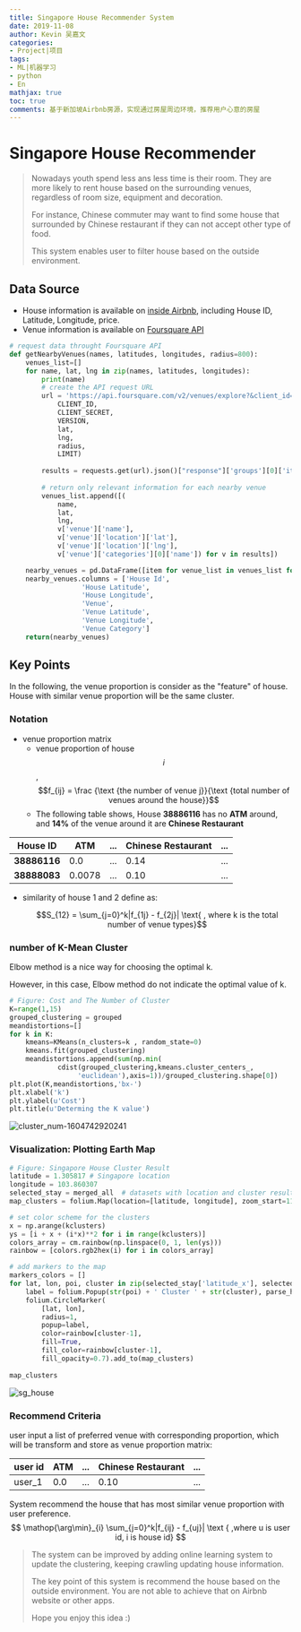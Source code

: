 ```yaml
---
title: Singapore House Recommender System
date: 2019-11-08
author: Kevin 吴嘉文
categories:
- Project|项目
tags:
- ML|机器学习
- python
- En
mathjax: true
toc: true
comments: 基于新加坡Airbnb房源，实现通过房屋周边环境，推荐用户心意的房屋
---
```


# Singapore House Recommender


> Nowadays youth spend less ans less time is their room. They are more likely to rent house based on the surrounding venues, regardless of room size, equipment and decoration.
>
> For instance, Chinese commuter may want to find some house that surrounded by Chinese restaurant if they can not accept other type of food.
>
> This system enables user to filter house based on the outside environment.

## Data Source

+ House information is available on [inside Airbnb](http://insideairbnb.com/), including House ID, Latitude, Longitude, price.
+ Venue information is available on [Foursquare API](https://developer.foursquare.com/) 

```python
# request data throught Foursquare API
def getNearbyVenues(names, latitudes, longitudes, radius=800):    
    venues_list=[]
    for name, lat, lng in zip(names, latitudes, longitudes):
        print(name)
        # create the API request URL
        url = 'https://api.foursquare.com/v2/venues/explore?&client_id={}&client_secret={}&v={}&ll={},{}&radius={}&limit={}'.format(
            CLIENT_ID, 
            CLIENT_SECRET, 
            VERSION, 
            lat, 
            lng, 
            radius, 
            LIMIT)
            
        results = requests.get(url).json()["response"]['groups'][0]['items']
        
        # return only relevant information for each nearby venue
        venues_list.append([(
            name, 
            lat, 
            lng, 
            v['venue']['name'], 
            v['venue']['location']['lat'], 
            v['venue']['location']['lng'],  
            v['venue']['categories'][0]['name']) for v in results])

    nearby_venues = pd.DataFrame([item for venue_list in venues_list for item in venue_list])
    nearby_venues.columns = ['House Id', 
                  'House Latitude', 
                  'House Longitude', 
                  'Venue', 
                  'Venue Latitude', 
                  'Venue Longitude', 
                  'Venue Category']
    return(nearby_venues)
```

## Key Points

In the following, the venue proportion is consider as the "feature" of house. House with similar venue proportion will be the same cluster.

### Notation

+ venue proportion matrix
  + venue proportion of house $$i$$ ,$$f_{ij} = \frac {\text {the number of venue j}}{\text {total number of venues around the house}}$$ 
  + The following table shows, House **38886116** has no **ATM** around, and **14%** of the venue around it are **Chinese Restaurant**

| House ID     | ATM    | ...  | Chinese Restaurant | ...  |
| ------------ | ------ | ---- | ------------------ | ---- |
| **38886116** | 0.0    | ...  | 0.14               | ...  |
| **38888083** | 0.0078 | ...  | 0.10               | ...  |

+ similarity of house 1 and 2 define as:

  $$S_{12} = \sum_{j=0}^k|f_{1j} - f_{2j}| \text{ , where k is the total number of venue types}$$


### number of K-Mean Cluster


Elbow method is a nice way for choosing the optimal k. 

However, in this case, Elbow method do not indicate the optimal value of k. 

```python
# Figure: Cost and The Number of Cluster
K=range(1,15)
grouped_clustering = grouped
meandistortions=[]
for k in K:
    kmeans=KMeans(n_clusters=k , random_state=0)
    kmeans.fit(grouped_clustering)
    meandistortions.append(sum(np.min(
            cdist(grouped_clustering,kmeans.cluster_centers_,
                 'euclidean'),axis=1))/grouped_clustering.shape[0])
plt.plot(K,meandistortions,'bx-')
plt.xlabel('k')
plt.ylabel(u'Cost')
plt.title(u'Determing the K value')
```
![cluster_num-1604742920241](/img/SingaporeHouseRecommender/cluster_num-1604742920241.png)



### Visualization: Plotting Earth Map

```python
# Figure: Singapore House Cluster Result
latitude = 1.305817 # Singapore location
longitude = 103.860307
selected_stay = merged_all  # datasets with location and cluster result
map_clusters = folium.Map(location=[latitude, longitude], zoom_start=11)

# set color scheme for the clusters
x = np.arange(kclusters)
ys = [i + x + (i*x)**2 for i in range(kclusters)]
colors_array = cm.rainbow(np.linspace(0, 1, len(ys)))
rainbow = [colors.rgb2hex(i) for i in colors_array]

# add markers to the map
markers_colors = []
for lat, lon, poi, cluster in zip(selected_stay['latitude_x'], selected_stay['longitude_x'], selected_stay['id'], selected_stay['Cluster Labels']):
    label = folium.Popup(str(poi) + ' Cluster ' + str(cluster), parse_html=True)
    folium.CircleMarker(
        [lat, lon],
        radius=1,
        popup=label,
        color=rainbow[cluster-1],
        fill=True,
        fill_color=rainbow[cluster-1],
        fill_opacity=0.7).add_to(map_clusters)
       
map_clusters
```


![sg_house](/img/SingaporeHouseRecommender/sg_house.png)

### Recommend Criteria

user input a list of preferred venue with corresponding proportion, which will be transform and store as venue proportion matrix:

| user id | ATM  | ...  | Chinese Restaurant | ...  |
| ------- | ---- | ---- | ------------------ | ---- |
| user_1  | 0.0  | ...  | 0.10               | ...  |

System recommend the house that has most similar venue proportion with user preference.
$$
\mathop{\arg\min}_{i} \sum_{j=0}^k|f_{ij} - f_{uj}|  \text { ,where u is user id, i is house id}
$$



> The system can be improved by adding online learning system to update the clustering, keeping crawling updating house information. 
>
> The key point of this system is recommend the house based on the outside environment. You are not able to achieve that on Airbnb website or other apps.
>
> Hope you enjoy this idea :)